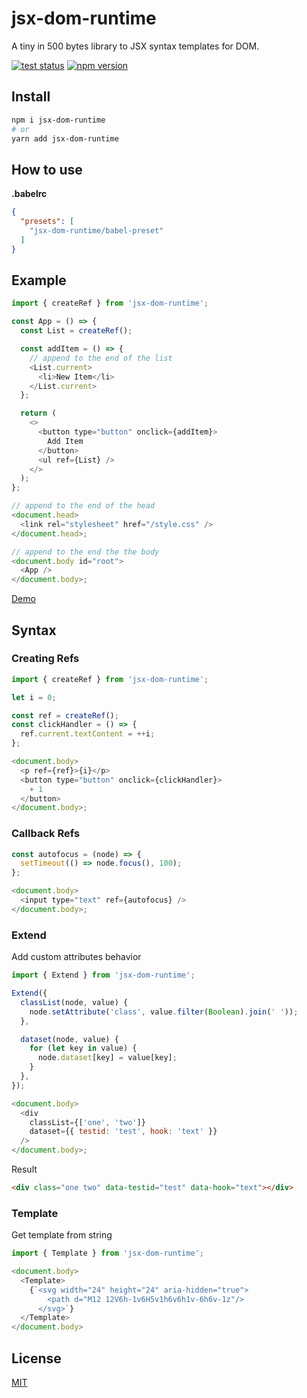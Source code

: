 # jsx-dom-runtime

A tiny in 500 bytes library to JSX syntax templates for DOM.

[![test status](https://github.com/shoonia/jsx-dom-runtime/workflows/tests/badge.svg)](https://github.com/shoonia/jsx-dom-runtime/actions)
[![npm version](https://badgen.net/npm/v/jsx-dom-runtime)](https://www.npmjs.com/package/jsx-dom-runtime)

## Install

```bash
npm i jsx-dom-runtime
# or
yarn add jsx-dom-runtime
```

## How to use

**.babelrc**

```json
{
  "presets": [
    "jsx-dom-runtime/babel-preset"
  ]
}
```

## Example

```js
import { createRef } from 'jsx-dom-runtime';

const App = () => {
  const List = createRef();

  const addItem = () => {
    // append to the end of the list
    <List.current>
      <li>New Item</li>
    </List.current>
  };

  return (
    <>
      <button type="button" onclick={addItem}>
        Add Item
      </button>
      <ul ref={List} />
    </>
  );
};

// append to the end of the head
<document.head>
  <link rel="stylesheet" href="/style.css" />
</document.head>;

// append to the end the the body
<document.body id="root">
  <App />
</document.body>;
```

[Demo](/DEMO)

## Syntax

### Creating Refs

```js
import { createRef } from 'jsx-dom-runtime';

let i = 0;

const ref = createRef();
const clickHandler = () => {
  ref.current.textContent = ++i;
};

<document.body>
  <p ref={ref}>{i}</p>
  <button type="button" onclick={clickHandler}>
    + 1
  </button>
</document.body>;
```

### Callback Refs

```js
const autofocus = (node) => {
  setTimeout(() => node.focus(), 100);
};

<document.body>
  <input type="text" ref={autofocus} />
</document.body>;
```

### Extend

Add custom attributes behavior

```js
import { Extend } from 'jsx-dom-runtime';

Extend({
  classList(node, value) {
    node.setAttribute('class', value.filter(Boolean).join(' '));
  },

  dataset(node, value) {
    for (let key in value) {
      node.dataset[key] = value[key];
    }
  },
});

<document.body>
  <div
    classList={['one', 'two']}
    dataset={{ testid: 'test', hook: 'text' }}
  />
</document.body>;
```

Result

```html
<div class="one two" data-testid="test" data-hook="text"></div>
```

### Template

Get template from string

```js
import { Template } from 'jsx-dom-runtime';

<document.body>
  <Template>
    {`<svg width="24" height="24" aria-hidden="true">
        <path d="M12 12V6h-1v6H5v1h6v6h1v-6h6v-1z"/>
      </svg>`}
  </Template>
</document.body>
```

## License

[MIT](./LICENSE)
